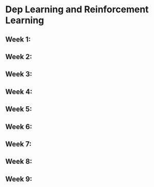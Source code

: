 # Dep Learning and Reinforcement Learning

## Week 1: 
## Week 2: 
## Week 3: 
## Week 4: 
## Week 5: 
## Week 6: 
## Week 7: 
## Week 8: 
## Week 9: 